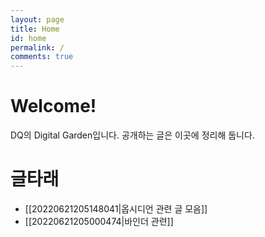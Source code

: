 ```yaml
---
layout: page
title: Home
id: home
permalink: /
comments: true
---
```


# Welcome!
DQ의 Digital Garden입니다. 공개하는 글은 이곳에 정리해 둡니다.

# 글타래
* [[20220621205148041|옵시디언 관련 글 모음]]
* [[20220621205000474|바인더 관련]]




<style>
  .wrapper {
    max-width: 46em;
  }
</style>
